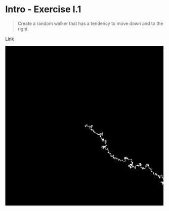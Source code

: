 # Intro - Exercise I.1

> Create a random walker that has a tendency to move down and to the right.

[Link](http://natureofcode.com/book/introduction/#intro_exercise1)

![Screenshot](img.png)
